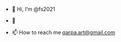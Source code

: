 - 👋 Hi, I’m @fs2021
- 👀 

- 📫 How to reach me qarpa.art@gmail.com

<!---
fs2021/fs2021 is a ✨ special ✨ repository because its `README.md` (this file) appears on your GitHub profile.
You can click the Preview link to take a look at your changes.
--->
